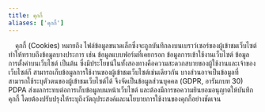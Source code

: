 ```yaml
---
title: คุกกี้
aliases: ['คุกกี้']
---
```


&emsp;คุกกี้ (Cookies)
หมายถึง ไฟล์ข้อมูลขนาดเล็กซึ่งจะถูกบันทึกลงบนเบราว์เซอร์ของผู้เข้าชมเว็บไซต์
ทำให้ทราบถึงข้อมูลบางประการ เช่น ข้อมูลแบบฟอร์มที่เคยกรอก
ข้อมูลการเข้าใช้งานเว็บไซต์ ข้อมูลการตั้งค่าบนเว็บไซต์ เป็นต้น
ซึ่งมีประโยชน์ในทั้งสองทางคือความสะดวกสบายของผู้ใช้งานและเจ้าของเว็บไซต์ก็
สามารถเก็บข้อมูลการใช้งานของผู้เข้าชมเว็บไซต์เช่นเดียวกัน
บางส่วนอาจเป็นข้อมูลที่สามารถใช้ระบุตัวตนของผู้เข้าชมเว็บไซต์ได้
จึงจัดเป็นข้อมูลส่วนบุคคล (GDPR, อารัมภบท 30)
PDPA ส่งผลกระทบต่อการเก็บข้อมูลบนหน้าเว็บไซต์
และต้องมีการขอความยินยอมอนุญาตให้บันทึกคุกกี้
โดยต้องปรับปรุงให้ระบุถึงวัตถุประสงค์และนโยบายการใช้งานของคุกกี้อย่างชัดเจน